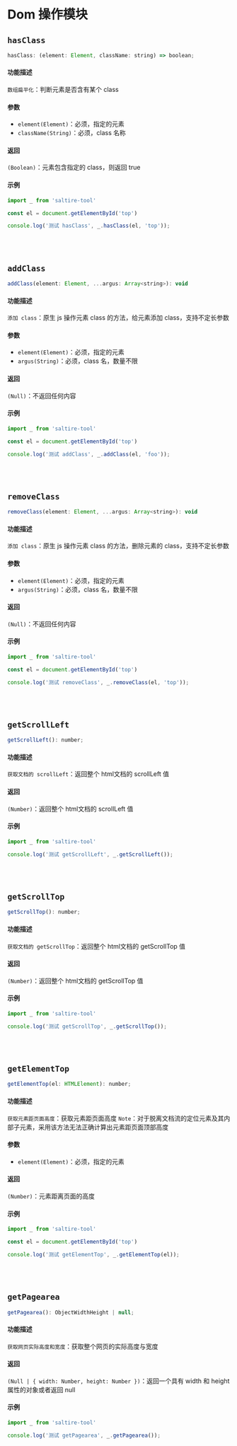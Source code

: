 # Dom 操作模块

## `hasClass` <Badge text="0.0.1+"/>

``` javascript
hasClass: (element: Element, className: string) => boolean;
```

#### 功能描述

`数组扁平化`：判断元素是否含有某个 class

#### 参数

- `element(Element)`：必须，指定的元素
- `className(String)`：必须，class 名称

#### 返回

`(Boolean)`：元素包含指定的 class，则返回 true

#### 示例

``` javascript
import _ from 'saltire-tool'

const el = document.getElementById('top') 

console.log('测试 hasClass', _.hasClass(el, 'top'));
```

<br>
<br>

## `addClass` <Badge text="0.0.1+"/>

``` javascript
addClass(element: Element, ...argus: Array<string>): void
```

#### 功能描述

`添加 class`：原生 js 操作元素 class 的方法，给元素添加 class，支持不定长参数

#### 参数

- `element(Element)`：必须，指定的元素
- `argus(String)`：必须，class 名，数量不限

#### 返回

`(Null)`：不返回任何内容

#### 示例

``` javascript
import _ from 'saltire-tool'

const el = document.getElementById('top') 

console.log('测试 addClass', _.addClass(el, 'foo'));
```

<br>
<br>

## `removeClass` <Badge text="0.0.1+"/>

``` javascript
removeClass(element: Element, ...argus: Array<string>): void
```

#### 功能描述

`添加 class`：原生 js 操作元素 class 的方法，删除元素的 class，支持不定长参数

#### 参数

- `element(Element)`：必须，指定的元素
- `argus(String)`：必须，class 名，数量不限

#### 返回

`(Null)`：不返回任何内容

#### 示例

``` javascript
import _ from 'saltire-tool'

const el = document.getElementById('top') 

console.log('测试 removeClass', _.removeClass(el, 'top'));
```

<br>
<br>

## `getScrollLeft` <Badge text="0.0.1+"/>

``` javascript
getScrollLeft(): number;
```

#### 功能描述

`获取文档的 scrollLeft`：返回整个 html文档的 scrollLeft 值

#### 返回

`(Number)`：返回整个 html文档的 scrollLeft 值

#### 示例

``` javascript
import _ from 'saltire-tool'

console.log('测试 getScrollLeft', _.getScrollLeft());
```

<br>
<br>

## `getScrollTop` <Badge text="0.0.1+"/>

``` javascript
getScrollTop(): number;
```

#### 功能描述

`获取文档的 getScrollTop`：返回整个 html文档的 getScrollTop 值

#### 返回

`(Number)`：返回整个 html文档的 getScrollTop 值

#### 示例

``` javascript
import _ from 'saltire-tool'

console.log('测试 getScrollTop', _.getScrollTop());
```

<br>
<br>

## `getElementTop` <Badge text="0.0.1+"/>

``` javascript
getElementTop(el: HTMLElement): number;
```

#### 功能描述

`获取元素距页面高度`：获取元素距页面高度
`Note`：对于脱离文档流的定位元素及其内部子元素，采用该方法无法正确计算出元素距页面顶部高度

#### 参数

- `element(Element)`：必须，指定的元素

#### 返回

`(Number)`：元素距离页面的高度

#### 示例

``` javascript
import _ from 'saltire-tool'

const el = document.getElementById('top') 

console.log('测试 getElementTop', _.getElementTop(el));
```

<br>
<br>

## `getPagearea` <Badge text="0.0.1+"/>

``` javascript
getPagearea(): ObjectWidthHeight | null;
```

#### 功能描述

`获取网页实际高度和宽度`：获取整个网页的实际高度与宽度

#### 返回

`(Null | { width: Number, height: Number })`：返回一个具有 width 和 height 属性的对象或者返回 null

#### 示例

``` javascript
import _ from 'saltire-tool'

console.log('测试 getPagearea', _.getPagearea());
```

